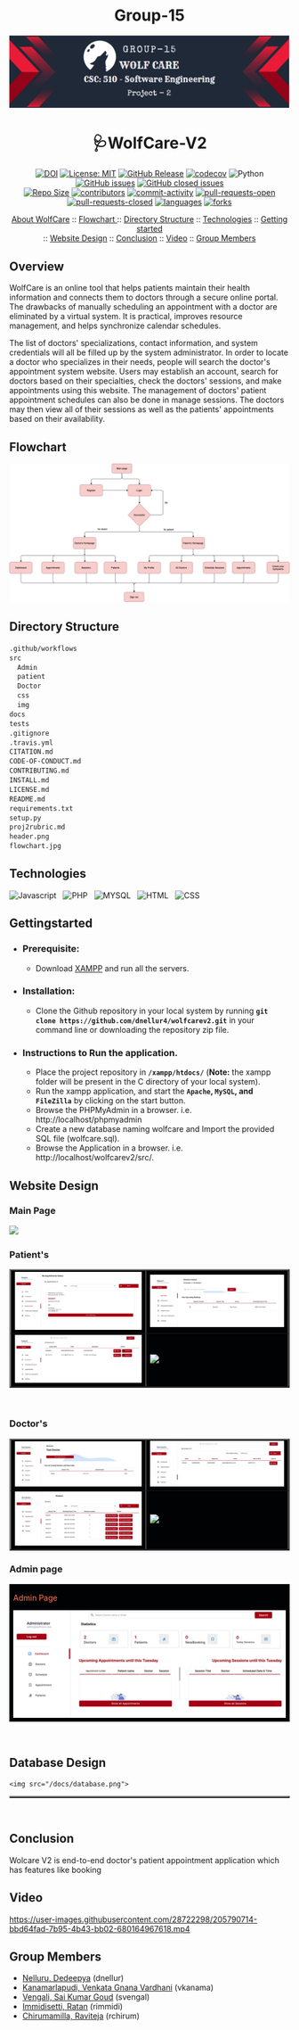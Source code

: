 
<h1 align="center"> Group-15 </h1>

<p align="center"><img src="/header.png"></p>
<h1 align="center"> 🩺WolfCare-V2 </h1>

<div align="center">

[![DOI](https://zenodo.org/badge/573536951.svg)](https://zenodo.org/badge/latestdoi/573536951)
[![License: MIT](https://img.shields.io/badge/License-MIT-yellow.svg)](https://github.com/dnellur4/wolfcarev2/blob/main/LICENSE.md)
[![GitHub Release](https://img.shields.io/github/release/dnellur4/wolfcarev2)](https://github.com/dnellur4/wolfcarev2/releases)
[![codecov](https://codecov.io/gh/dnellur4/wolfcarev2/branch/main/graph/badge.svg?token=6BKPfdxYKY)](https://codecov.io/gh/dnellur4/wolfcarev2)
![Python](https://img.shields.io/badge/python-v3.8+-yellow.svg)
[![GitHub issues](https://img.shields.io/github/issues/dnellur4/wolfcarev2)](https://github.com/dnellur4/wolfcarev2/issues?q=is%3Aissue+is%3Aopen)
[![GitHub closed issues](https://img.shields.io/github/issues-closed/dnellur4/wolfcarev2)](https://github.com/dnellur4/wolfcarev2/issues?q=is%3Aissue+is%3Aclosed)
  </br>
[![Repo Size](https://img.shields.io/github/repo-size/dnellur4/wolfcarev2?color=brightgreen)](https://github.com/dnellur4/wolfcarev2.git)
[![contributors](https://img.shields.io/github/contributors/dnellur4/wolfcarev2)](https://github.com/dnellur4/wolfcarev2/graphs/contributors)
[![commit-activity](https://img.shields.io/github/commit-activity/w/dnellur4/wolfcarev2?color=blue)](https://github.com/dnellur4/wolfcarev2/graphs/commit-activity)
[![pull-requests-open](https://img.shields.io/github/issues-pr/dnellur4/wolfcarev2?color=yellow)](https://github.com/dnellur4/wolfcarev2/pulls)
[![pull-requests-closed](https://img.shields.io/github/issues-pr-closed/dnellur4/wolfcarev2?color=green)](https://github.com/dnellur4/wolfcarev2/pulls?q=is%3Apr+is%3Aclosed)
[![languages](https://img.shields.io/github/languages/count/dnellur4/wolfcarev2)](https://github.com/dnellur4/wolfcarev2)
[![forks](https://img.shields.io/github/forks/dnellur4/wolfcarev2?style=social)](https://github.com/dnellur4/wolfcarev2/network/members)

</div>


<p align="center">
  <a href="#overview">About WolfCare</a>
  ::
  <a href="#flowchart">Flowchart </a> 
  ::
  <a href="#directory-structure">Directory Structure</a>
  ::
  <a href="#technologies">Technologies</a>
  ::
  <a href="#gettingstarted">Getting started</a> </br>
  ::
  <a href="#website-design">Website Design</a>
  ::
  <a href="#conclusion">Conclusion</a>
  ::
  <a href="#video">Video</a>
  ::
  <a href="#group-members">Group Members</a>
  
</p>

## Overview
<p>WolfCare is an online tool that helps patients maintain their health information and connects them to doctors through a secure online portal. The drawbacks of manually scheduling an appointment with a doctor are eliminated by a virtual system. It is practical, improves resource management, and helps synchronize calendar schedules.</p>
<p>
The list of doctors' specializations, contact information, and system credentials will all be filled up by the system administrator. In order to locate a doctor who specializes in their needs, people will search the doctor's appointment system website. Users may establish an account, search for doctors based on their specialties, check the doctors' sessions, and make appointments using this website. The management of doctors' patient appointment schedules can also be done in manage sessions. The doctors may then view all of their sessions as well as the patients' appointments based on their availability.</p>

    
## Flowchart

<p align="center"><img src="/flowchart.jpg"></p>

## Directory Structure 
```txt
.github/workflows
src
  Admin
  patient
  Doctor
  css
  img
docs
tests
.gitignore
.travis.yml
CITATION.md 
CODE-OF-CONDUCT.md
CONTRIBUTING.md
INSTALL.md
LICENSE.md
README.md
requirements.txt
setup.py 
proj2rubric.md
header.png
flowchart.jpg
```
## Technologies

![Javascript](https://img.shields.io/badge/javascript-%2320232a.svg?style=for-the-badge&logo=javascript&logoColor=%2361DAFB) &nbsp; ![PHP](https://img.shields.io/badge/php-%2320232a.svg?style=for-the-badge&logo=php&logoColor=%2361DAFB) &nbsp; ![MYSQL](https://img.shields.io/badge/mysql-%2320232a.svg?style=for-the-badge&logo=mysql&logoColor=%2361DAFB) &nbsp; ![HTML](https://img.shields.io/badge/html-%2320232a.svg?style=for-the-badge&logo=html&logoColor=%2361DAFB) &nbsp; ![CSS](https://img.shields.io/badge/css-%2320232a.svg?style=for-the-badge&logo=css&logoColor=%2361DAFB)
<br>
## Gettingstarted


  - ### Prerequisite:
      - Download [XAMPP](https://sourceforge.net/projects/xampp/files/XAMPP%20Mac%20OS%20X/8.0.6/) and run all the servers.

   - ### Installation:
     -  Clone the Github repository in your local system by running **`git clone https://github.com/dnellur4/wolfcarev2.git`** in your command line or downloading the repository zip file.
   - ### Instructions to Run the application.
     -  Place the project repository in **`/xampp/htdocs/`** (**Note:** the xampp folder will be present in the C directory of your local system).
     -  Run the xampp application, and start the **`Apache`, `MySQL`, and `FileZilla`** by clicking on the start button.
     -  Browse the PHPMyAdmin in a browser. i.e. http://localhost/phpmyadmin
     -  Create a new database naming wolfcare and Import the provided SQL file (wolfcare.sql).
     -  Browse the Application in a browser. i.e. http://localhost/wolfcarev2/src/.

## Website Design

<table border="2" bordercolorlight="#b9dcff" bordercolordark="#006fdd">

  <thead>  
    <h3 id ="design"> Main Page</h3>
    <img src="/images/main.png">
  </thead>
  <h3 id ="design"> Patient's</h3>
  <tr style="background: #010203;"> 
    <td colspan = "2">
        <img src="/docs/patient1.jpeg">    
     </td>
     <td colspan = "2">
        <img src="/docs/patient2.jpeg">    
     </td>
  </tr>
   <tr style="background: #010203;"> 
    <td colspan = "2">
        <img src="/docs/patient3.jpeg">  
     </td>
     <td colspan = "2"> 
        <img src="/docs/patient4.jpeg">
    </td>
  </tr>
  </table>
<br>
<h3 id ="design"> Doctor's</h3>
  <table border="2" bordercolorlight="#b9dcff" bordercolordark="#006fdd">
  <tr style="background: #010203;"> 
    <td colspan = "2">
        <img src="/docs/doctor1.jpeg" >    
     </td>
     <td colspan = "2">
        <img src="/docs/doctor2.jpeg">    
     </td>
  </tr>
   <tr style="background: #010203;"> 
    <td colspan = "2">
       <img src="/docs/doctor3.jpeg">   
     </td>
     <td colspan = "2"> 
        <img src="/docs/doctor4.jpeg"> 
    </td>
  </tr>
  </table>
  <table>
 <h3 id ="design"> Admin page</h3>
  <tr style="background: #010203;"> 
      <td colspan = "2">
      <p style="color: #FF7A59"> Admin Page </p>  
        <img src="/docs/admin1.jpeg">    
     </td>
   </table>
<br>

<h2 id = "db"> Database Design </h2>

<table border="2" bordercolorlight="#b9dcff" bordercolordark="#006fdd">

    <img src="/docs/database.png">
  
  </table>
<br>

## Conclusion
<p>Wolcare V2 is end-to-end doctor's patient appointment application which has features like booking </p>

## Video


https://user-images.githubusercontent.com/28722298/205790714-bbd64fad-7b95-4b43-bb02-680164967618.mp4



## Group Members ##
  - [Nelluru, Dedeepya](mailto:dnellur@ncsu.edu?) (dnellur)
  - [Kanamarlapudi, Venkata Gnana Vardhani](mailto:vkanama@ncsu.edu?) (vkanama)
  - [Vengali, Sai Kumar Goud](mailto:svengal@ncsu.edu?) (svengal)
  - [Immidisetti, Ratan](mailto:rimmidi@ncsu.edu?) (rimmidi)
  - [Chirumamilla, Raviteja](mailto:rchirum@ncsu.edu?) (rchirum)
